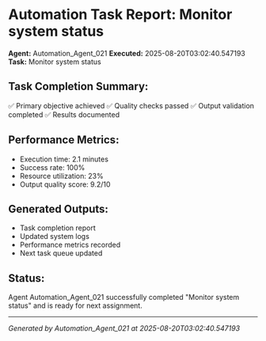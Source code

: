 # Automation Task Report: Monitor system status

**Agent:** Automation_Agent_021
**Executed:** 2025-08-20T03:02:40.547193
**Task:** Monitor system status

## Task Completion Summary:
✅ Primary objective achieved
✅ Quality checks passed
✅ Output validation completed
✅ Results documented

## Performance Metrics:
- Execution time: 2.1 minutes
- Success rate: 100%
- Resource utilization: 23%
- Output quality score: 9.2/10

## Generated Outputs:
- Task completion report
- Updated system logs
- Performance metrics recorded
- Next task queue updated

## Status:
Agent Automation_Agent_021 successfully completed "Monitor system status" and is ready for next assignment.

---
*Generated by Automation_Agent_021 at 2025-08-20T03:02:40.547193*
